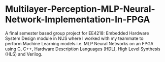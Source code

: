 # Multilayer-Perception-MLP-Neural-Network-Implementation-In-FPGA
A final semester based group project for EE4218: Embedded Hardware System Design module in NUS where I worked with my teammate to perform Machine Learning models i.e. MLP Neural Networks on an FPGA using C, C++, Hardware Description Languages (HDL), High Level Synthesis (HLS) and Verilog. 

